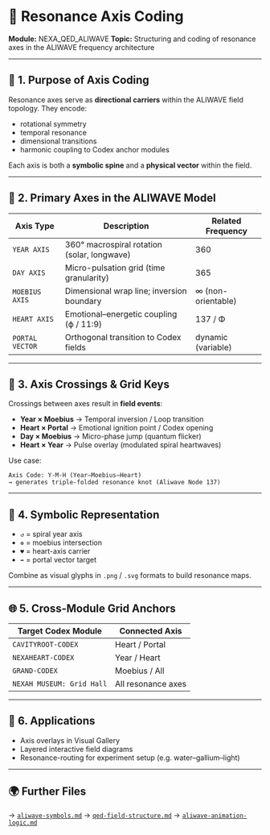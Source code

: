 # 🧡 Resonance Axis Coding

**Module:** NEXA\_QED\_ALIWAVE
**Topic:** Structuring and coding of resonance axes in the ALIWAVE frequency architecture

---

## 🧹 1. Purpose of Axis Coding

Resonance axes serve as **directional carriers** within the ALIWAVE field topology. They encode:

* rotational symmetry
* temporal resonance
* dimensional transitions
* harmonic coupling to Codex anchor modules

Each axis is both a **symbolic spine** and a **physical vector** within the field.

---

## 📀 2. Primary Axes in the ALIWAVE Model

| Axis Type       | Description                                 | Related Frequency  |
| --------------- | ------------------------------------------- | ------------------ |
| `YEAR AXIS`     | 360° macrospiral rotation (solar, longwave) | 360                |
| `DAY AXIS`      | Micro-pulsation grid (time granularity)     | 365                |
| `MOEBIUS AXIS`  | Dimensional wrap line; inversion boundary   | ∞ (non-orientable) |
| `HEART AXIS`    | Emotional–energetic coupling (ϕ / 11:9)     | 137 / Φ            |
| `PORTAL VECTOR` | Orthogonal transition to Codex fields       | dynamic (variable) |

---

## 🔄 3. Axis Crossings & Grid Keys

Crossings between axes result in **field events**:

* **Year × Moebius** → Temporal inversion / Loop transition
* **Heart × Portal** → Emotional ignition point / Codex opening
* **Day × Moebius** → Micro-phase jump (quantum flicker)
* **Heart × Year** → Pulse overlay (modulated spiral heartwaves)

Use case:

```text
Axis Code: Y-M-H (Year–Moebius–Heart)
→ generates triple-folded resonance knot (Aliwave Node 137)
```

---

## 📎 4. Symbolic Representation

* `↺` = spiral year axis
* `⊗` = moebius intersection
* `♥` = heart-axis carrier
* `➡` = portal vector target

Combine as visual glyphs in `.png` / `.svg` formats to build resonance maps.

---

## 🌐 5. Cross-Module Grid Anchors

| Target Codex Module       | Connected Axis     |
| ------------------------- | ------------------ |
| `CAVITYROOT-CODEX`        | Heart / Portal     |
| `NEXAHEART-CODEX`         | Year / Heart       |
| `GRAND-CODEX`             | Moebius / All      |
| `NEXAH MUSEUM: Grid Hall` | All resonance axes |

---

## 🧪 6. Applications

* Axis overlays in Visual Gallery
* Layered interactive field diagrams
* Resonance-routing for experiment setup (e.g. water–gallium–light)

---

## 🌍 Further Files

→ [`aliwave-symbols.md`](./aliwave-symbols.md)
→ [`qed-field-structure.md`](./qed-field-structure.md)
→ [`aliwave-animation-logic.md`](./aliwave-animation-logic.md)
